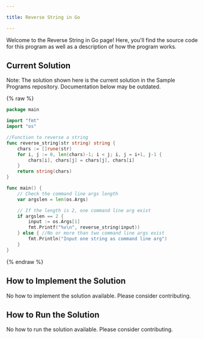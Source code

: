 ```yaml
---

title: Reverse String in Go

---
```


Welcome to the Reverse String in Go page! Here, you'll find the source code for this program as well as a description of how the program works.

## Current Solution

Note: The solution shown here is the current solution in the Sample Programs repository. Documentation below may be outdated.

{% raw %}

```Go
package main

import "fmt"
import "os"

//Function to reverse a string
func reverse_string(str string) string {
	chars := []rune(str)
	for i, j := 0, len(chars)-1; i < j; i, j = i+1, j-1 {
		chars[i], chars[j] = chars[j], chars[i]
	}
	return string(chars)
}

func main() {
	// Check the command line args length
	var argslen = len(os.Args)

	// If the length is 2, one command line arg exist
	if argslen == 2 {
		input := os.Args[1]
		fmt.Printf("%v\n", reverse_string(input))
	} else { //No or more than two command line args exist
		fmt.Println("Input one string as command line arg")
	}
}

```

{% endraw %}

## How to Implement the Solution

No how to implement the solution available. Please consider contributing.

## How to Run the Solution

No how to run the solution available. Please consider contributing.